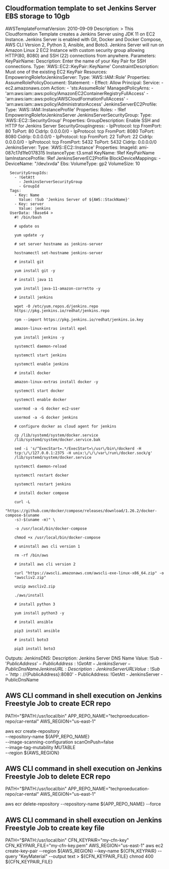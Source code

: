 ## Cloudformation template to set Jenkins Server EBS storage to 10gb

AWSTemplateFormatVersion: 2010-09-09
Description: >
  This Cloudformation Template creates a Jenkins Server using JDK 11 on EC2
  Instance. Jenkins Server is enabled with Git, Docker and Docker Compose, AWS
  CLI Version 2, Python 3, Ansible, and Boto3.  Jenkins Server will run on
  Amazon Linux 2 EC2 Instance with custom security group allowing HTTP(80, 8080)
  and SSH (22) connections from anywhere.
Parameters:
  KeyPairName:
    Description: Enter the name of your Key Pair for SSH connections.
    Type: 'AWS::EC2::KeyPair::KeyName'
    ConstraintDescription: Must one of the existing EC2 KeyPair
Resources:
  EmpoweringRoleforJenkinsServer:
    Type: 'AWS::IAM::Role'
    Properties:
      AssumeRolePolicyDocument:
        Statement:
          - Effect: Allow
            Principal:
              Service:
                - ec2.amazonaws.com
            Action:
              - 'sts:AssumeRole'
      ManagedPolicyArns:
        - 'arn:aws:iam::aws:policy/AmazonEC2ContainerRegistryFullAccess'
        - 'arn:aws:iam::aws:policy/AWSCloudFormationFullAccess'
        - 'arn:aws:iam::aws:policy/AdministratorAccess'
  JenkinsServerEC2Profile:
    Type: 'AWS::IAM::InstanceProfile'
    Properties:
      Roles:
        - !Ref EmpoweringRoleforJenkinsServer
  JenkinsServerSecurityGroup:
    Type: 'AWS::EC2::SecurityGroup'
    Properties:
      GroupDescription: Enable SSH and HTTP for Jenkins Server
      SecurityGroupIngress:
        - IpProtocol: tcp
          FromPort: 80
          ToPort: 80
          CidrIp: 0.0.0.0/0
        - IpProtocol: tcp
          FromPort: 8080
          ToPort: 8080
          CidrIp: 0.0.0.0/0
        - IpProtocol: tcp
          FromPort: 22
          ToPort: 22
          CidrIp: 0.0.0.0/0
        - IpProtocol: tcp
          FromPort: 5432
          ToPort: 5432
          CidrIp: 0.0.0.0/0
  JenkinsServer:
    Type: 'AWS::EC2::Instance'
    Properties:
      ImageId: ami-087c17d1fe0178315
      InstanceType: t3.small
      KeyName: !Ref KeyPairName
      IamInstanceProfile: !Ref JenkinsServerEC2Profile
      BlockDeviceMappings:
        - DeviceName: "/dev/xvda"
          Ebs:
            VolumeType: gp2
            VolumeSize: 10
            
      SecurityGroupIds:
        - !GetAtt 
          - JenkinsServerSecurityGroup
          - GroupId
      Tags:
        - Key: Name
          Value: !Sub 'Jenkins Server of ${AWS::StackName}'
        - Key: server
          Value: jenkins
      UserData: !Base64 >
        #! /bin/bash

        # update os

        yum update -y

        # set server hostname as jenkins-server

        hostnamectl set-hostname jenkins-server

        # install git

        yum install git -y

        # install java 11

        yum install java-11-amazon-corretto -y

        # install jenkins

        wget -O /etc/yum.repos.d/jenkins.repo
        https://pkg.jenkins.io/redhat/jenkins.repo

        rpm --import https://pkg.jenkins.io/redhat/jenkins.io.key

        amazon-linux-extras install epel

        yum install jenkins -y

        systemctl daemon-reload

        systemctl start jenkins

        systemctl enable jenkins

        # install docker

        amazon-linux-extras install docker -y

        systemctl start docker

        systemctl enable docker

        usermod -a -G docker ec2-user

        usermod -a -G docker jenkins

        # configure docker as cloud agent for jenkins

        cp /lib/systemd/system/docker.service
        /lib/systemd/system/docker.service.bak

        sed -i 's/^ExecStart=.*/ExecStart=\/usr\/bin\/dockerd -H
        tcp:\/\/127.0.0.1:2375 -H unix:\/\/\/var\/run\/docker.sock/g'
        /lib/systemd/system/docker.service

        systemctl daemon-reload

        systemctl restart docker

        systemctl restart jenkins

        # install docker compose

        curl -L
        "https://github.com/docker/compose/releases/download/1.26.2/docker-compose-$(uname
        -s)-$(uname -m)" \

        -o /usr/local/bin/docker-compose

        chmod +x /usr/local/bin/docker-compose

        # uninstall aws cli version 1

        rm -rf /bin/aws

        # install aws cli version 2

        curl "https://awscli.amazonaws.com/awscli-exe-linux-x86_64.zip" -o
        "awscliv2.zip"

        unzip awscliv2.zip

        ./aws/install

        # install python 3

        yum install python3 -y

        # install ansible

        pip3 install ansible

        # install boto3

        pip3 install boto3
Outputs:
  JenkinsDNS:
    Description: Jenkins Server DNS Name
    Value: !Sub 
      - '${PublicAddress}'
      - PublicAddress: !GetAtt 
          - JenkinsServer
          - PublicDnsName
  JenkinsURL:
    Description: Jenkins Server URL
    Value: !Sub 
      - 'http://${PublicAddress}:8080'
      - PublicAddress: !GetAtt 
          - JenkinsServer
          - PublicDnsName

## AWS CLI command in shell execution on Jenkins Freestyle Job to create ECR repo

PATH="$PATH:/usr/local/bin"
APP_REPO_NAME="techproeducation-repo/car-rental"
AWS_REGION="us-east-1"

aws ecr create-repository \
  --repository-name ${APP_REPO_NAME} \
  --image-scanning-configuration scanOnPush=false \
  --image-tag-mutability MUTABLE \
  --region ${AWS_REGION}

## AWS CLI command in shell execution on Jenkins Freestyle Job to delete ECR repo

PATH="$PATH:/usr/local/bin"
APP_REPO_NAME="techproeducation-repo/car-rental"
AWS_REGION="us-east-1"

aws ecr delete-repository --repository-name ${APP_REPO_NAME} --force

## AWS CLI command in shell execution on Jenkins Freestyle Job to create key file

PATH="$PATH:/usr/local/bin"
CFN_KEYPAIR="my-cfn-key"
CFN_KEYPAIR_FILE="my-cfn-key.pem"
AWS_REGION="us-east-1"
aws ec2 create-key-pair --region ${AWS_REGION} --key-name ${CFN_KEYPAIR} --query "KeyMaterial" --output text > ${CFN_KEYPAIR_FILE}
chmod 400 ${CFN_KEYPAIR_FILE}